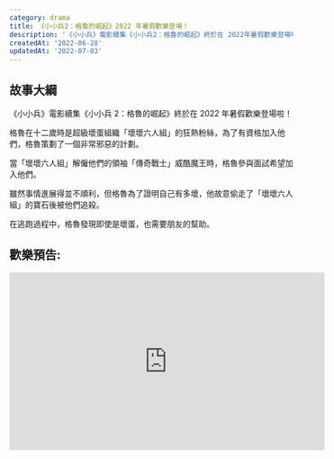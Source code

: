 ```yaml
---
category: drama
title: 《小小兵2：格魯的崛起》2022 年暑假歡樂登場！
description: '《小小兵》電影續集《小小兵2：格魯的崛起》終於在 2022年暑假歡樂登場啦'
createdAt: '2022-06-28'
updatedAt: '2022-07-03'
---
```


## 故事大綱

《小小兵》電影續集《小小兵 2：格魯的崛起》終於在 2022 年暑假歡樂登場啦！

格魯在十二歲時是超級壞蛋組織「壞壞六人組」的狂熱粉絲，為了有資格加入他們，格魯策劃了一個非常邪惡的計劃。

當「壞壞六人組」解僱他們的領袖「傳奇戰士」威酷魔王時，格魯參與面試希望加入他們。

雖然事情進展得並不順利，但格魯為了證明自己有多壞，他故意偷走了「壞壞六人組」的寶石後被他們追殺。

在逃跑過程中，格魯發現即使是壞蛋，也需要朋友的幫助。

## 歡樂預告:

<iframe width="560" height="315" src="https://www.youtube.com/embed/O8to1Xm1WbA" title="YouTube video player" frameborder="0" allow="accelerometer; autoplay; clipboard-write; encrypted-media; gyroscope; picture-in-picture" allowfullscreen></iframe>
